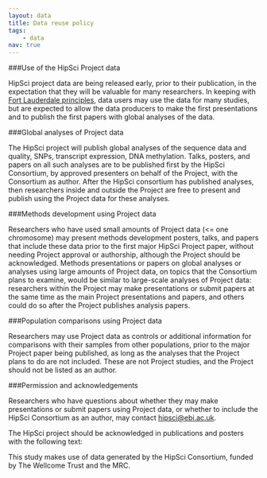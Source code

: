 ```yaml
---
layout: data
title: Data reuse policy
tags:
    - data
nav: true
---
```


###Use of the HipSci Project data

HipSci project data are being released early, prior to their publication, in 
the expectation that they will be valuable for many researchers. In keeping 
with [Fort Lauderdale principles](http://www.genome.gov/Pages/Research/WellcomeReport0303.pdf), data users may 
use the data for many studies, but are expected to allow the data producers to 
make the first presentations and to publish the first papers with global 
analyses of the data.

###Global analyses of Project data

The HipSci project will publish global analyses of the sequence data and 
quality, SNPs, transcript expression, DNA methylation. Talks, posters, and papers 
on all such analyses are to be published first by the HipSci Consortium, by 
approved presenters on behalf of the Project, with the Consortium as author. 
After the HipSci consortium has published analyses, then researchers inside 
and outside the Project are free to present and publish using the Project data 
for these analyses.

###Methods development using Project data

Researchers who have used small amounts of Project data (<= one chromosome) may 
present methods development posters, talks, and papers that include these data 
prior to the first major HipSci Project paper, without needing Project 
approval or authorship, although the Project should be acknowledged. Methods 
presentations or papers on global analyses or analyses using large amounts of 
Project data, on topics that the Consortium plans to examine, would be similar 
to large-scale analyses of Project data: researchers within the Project may 
make presentations or submit papers at the same time as the main Project 
presentations and papers, and others could do so after the Project publishes 
analysis papers.

###Population comparisons using Project data

Researchers may use Project data as controls or additional information for 
comparisons with their samples from other populations, prior to the major 
Project paper being published, as long as the analyses that the Project plans 
to do are not included. These are not Project studies, and the Project should 
not be listed as an author.

###Permission and acknowledgements

Researchers who have questions about whether they may make presentations or 
submit papers using Project data, or whether to include the HipSci Consortium 
as an author, may contact [hipsci@ebi.ac.uk](mailto:hipsci@ebi.ac.uk).

The HipSci project should be acknowledged in publications and posters with the 
following text:

This study makes use of data generated by the HipSci Consortium, funded by The Wellcome Trust and the MRC.

